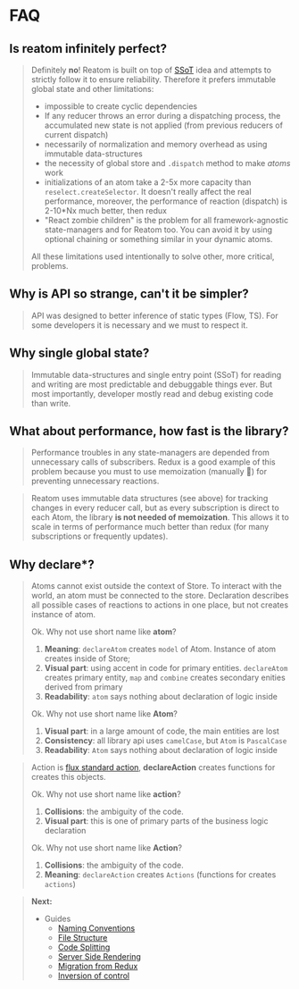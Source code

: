 # FAQ

## Is reatom infinitely perfect?

> Definitely **no**! Reatom is built on top of [SSoT](https://en.wikipedia.org/wiki/Single_source_of_truth) idea and attempts to strictly follow it to ensure reliability. Therefore it prefers immutable global state and other limitations:
>
> - impossible to create cyclic dependencies
> - If any reducer throws an error during a dispatching process, the accumulated new state is not applied (from previous reducers of current dispatch)
> - necessarily of normalization and memory overhead as using immutable data-structures
> - the necessity of global store and `.dispatch` method to make _atoms_ work
> - initializations of an atom take a 2-5x more capacity than `reselect.createSelector`. It doesn't really affect the real performance, moreover, the performance of reaction (dispatch) is 2-10\*Nx much better, then redux
> - "React zombie children" is the problem for all framework-agnostic state-managers and for Reatom too. You can avoid it by using optional chaining or something similar in your dynamic atoms.
>
> All these limitations used intentionally to solve other, more critical, problems.

## Why is API so strange, can't it be simpler?

> API was designed to better inference of static types (Flow, TS). For some developers it is necessary and we must to respect it.

## Why single global state?

> Immutable data-structures and single entry point (SSoT) for reading and writing are most predictable and debuggable things ever. But most importantly, developer mostly read and debug existing code than write.

## What about performance, how fast is the library?

> Performance troubles in any state-managers are depended from unnecessary calls of subscribers. Redux is a good example of this problem because you must to use memoization (manually 🤦‍) for preventing unnecessary reactions.

> Reatom uses immutable data structures (see above) for tracking changes in every reducer call, but as every subscription is direct to each Atom, the library **is not needed of memoization**. This allows it to scale in terms of performance much better than redux (for many subscriptions or frequently updates).

## Why declare\*?

> Atoms cannot exist outside the context of Store. To interact with the world, an atom must be connected to the store. Declaration describes all possible cases of reactions to actions in one place, but not creates instance of atom.
>
> Ok. Why not use short name like **atom**?
>
> 1. **Meaning**: `declareAtom` creates `model` of Atom. Instance of atom creates inside of Store;
> 2. **Visual part**: using accent in code for primary entities. `declareAtom` creates primary entity, `map` and `combine` creates secondary enities derived from primary
> 3. **Readability**: `atom` says nothing about declaration of logic inside
>
> Ok. Why not use short name like **Atom**?
>
> 1. **Visual part**: in a large amount of code, the main entities are lost
> 2. **Consistency**: all library api uses `camelCase`, but `Atom` is `PascalCase`
> 3. **Readability**: `Atom` says nothing about declaration of logic inside

> Action is [flux standard action](https://github.com/redux-utilities/), **declareAction** creates functions for creates this objects.
>
> Ok. Why not use short name like **action**?
>
> 1. **Collisions**: the ambiguity of the code.
> 2. **Visual part**: this is one of primary parts of the business logic declaration
>
> Ok. Why not use short name like **Action**?
>
> 1. **Collisions**: the ambiguity of the code.
> 2. **Meaning**: `declareAction` creates `Actions` (functions for creates `actions`)

<!--
## **Why packages is in the scope?**
> `npm ERR! 403 Forbidden - PUT https://registry.npmjs.org/reatom - Package name too similar to existing packages; try renaming your package to '@artalar/reatom' and publishing with 'npm publish --access=public' instead` https://www.npmjs.com/package/awful-name-thanks-npm#wtf-is-wrong-with-the-package-name
-->

<!--
## TODO

- API for `.doNotTrack()` version of atom to receive (in reducer) it state, but not subscribe to it
- API for effects
- API for catch throw
- friendly API to work with collections (based on lenses?)
- `match`-like API for describe side-effects like transitions -->

> **Next:**
>
> - Guides
>   - <a href="https://reatom.js.org/#/guides/naming-conventions.md">Naming Conventions</a>
>   - <a href="https://reatom.js.org/#/guides/file-structure.md">File Structure</a>
>   - <a href="https://reatom.js.org/#/guides/code-splitting.md">Code Splitting</a>
>   - <a href="https://reatom.js.org/#/guides/server-side-rendering.md">Server Side Rendering</a>
>   - <a href="https://reatom.js.org/#/guides/migration-from-redux.md">Migration from Redux</a>
>   - <a href="https://reatom.js.org/#/guides/IoC.md">Inversion of control</a>
